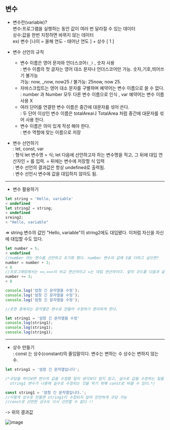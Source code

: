 ## 변수  

* 변수란(variable)?  
  변수:프로그램을 실행하는 동안 값이 여러 번 달라질 수 있는 데이터    
  상수:값을 한번 지정하면 바뀌지 않는 데이터    
  ex) 변수 [나이 = 올해 연도 - 태어난 연도 ] + 상수 [ 1 ]   
  
* 변수 선언의 규칙  
  * 변수 이름은 영어 문자와 언더스코어`(_)` , 숫자 사용  
    : 변수 이름의 첫 글자는 영어 대소 문자나 언더스코어만 가능. 숫자,기호,띄어쓰기 불가능   
      가능: now, _now, now25 / 불가능: 25now, now 25.   
  * 자바스크립트는 영어 대소 문자를 구별하며 예약어는 변수 이름으로 쓸 수 없다.   
    : number 과 Number 모두 다른 변수 이름으로 인식  , var 예약어는 변수 이름 사용 X  
  * 여러 단어를 연결한 변수 이름은 중간에 대문자를 섞어 쓴다.  
    : 두 단어 이상인 변수 이름은 totalArea나 TotalArea 처럼 중간에 대문자를 섞어 사용 한다.  
  * 변수 이름은 의미 있게 작성 해야 한다.  
    : 변수 역할에 맞는 이름으로 저장  

* 변수 선언하기  
  : let, const, var    
  : 형식 let 변수명 = 식; let 다음에 선언하고자 하는 변수명을 적고, 그 뒤에 대입 연산자인 = 를 입력. = 뒤에는 변수에 저장할 식 입력   
  : 변수 선언의 결과값은 항상 undefined로 출력됨.  
  : 변수 선언시 변수에 값을 대입하지 않아도 됨.  
      
***

* 변수 활용하기  

```javascript
let string = 'Hello, variable'
< undefined
let string2 = string;
< undefined
sreing2;
< "Hello, variable"
```
 => string 변수의 값인  "Hello, variable"이 string2에도 대입됐다. 이처럼 자신을 자신에 대입할 수도 있다.  

```javascript
let number = 5;
< undefined
//number 라는 변수를 선언하고 초기화 했다. number 변수의 값에 3을 더하고 싶으면?
number = number + 3;
< 8
//프로그래밍에서는 ==,===이 비교 연산자이고 =는 대입 연산자이다. 앞의 코드를 다음과 같이 바꿀 수 있다.
number += 3;
< 8
```
```JAVASCRIPT
console.log('엄청 긴 문자열을 수정');
console.log('엄청 긴 문자열을 수정');
console.log('엄청 긴 문자열을 수정');

//또한 중복되는 문자열은 변수로 만들어 수정하기 편리하게 한다.

let string1 = '엄청 긴 문자열을 수정'  
console.log(string1);
console.log(string1);
console.log(string1);
```     

***

* 상수 만들기  
  : const 는 상수(constant)의 줄임말이다.  변수는 변하는 수 상수는 변하지 않는 수.  
  
```javascript
let string1 = '엄청 긴 문자열입니다'; 

/*코딩을 하다보면 변수의 값을 수정할 일이 생각보다 많지 않고, 실수로 값을 수정하는 일을 막기 위해 상수를 사용한다. 
  string1 변수가 나중에 실수로 수정되는 것을 막기 위해 const로 바꿀 수 있다.*/

const string1 = '엄청 긴 문자열입니다.';
//이렇게 상수로 만들면 string1이 수정되지 않아 안전하게 코딩 가능
//const로 선언한 상수도 다시 선언할 수 없다 !!
```
-> 위의 결과값

![image](https://user-images.githubusercontent.com/97012561/182054043-be36c74b-a710-4fa7-b9c4-310919680ea0.png)




